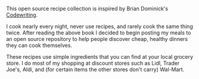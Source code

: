 This open source recipe collection is inspired by Brian Dominick's [Codewriting](https://github.com/briandominick/codewriting).

I cook nearly every night, never use recipes, and rarely cook the same thing twice. After reading the above book I decided to begin posting my meals to an open source repository to help people discover cheap, healthy dinners they can cook themselves.

These recipes use simple ingredients that you can find at your local grocery store. I do most of my shopping at discount stores such as Lidl, Trader Joe's, Aldi, and (for certain items the other stores don't carry) Wal-Mart.

